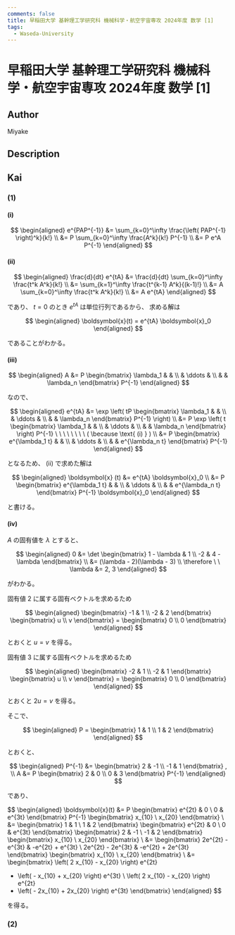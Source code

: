 ```yaml
---
comments: false
title: 早稲田大学 基幹理工学研究科 機械科学・航空宇宙専攻 2024年度 数学 [1]
tags:
  - Waseda-University
---
```

# 早稲田大学 基幹理工学研究科 機械科学・航空宇宙専攻 2024年度 数学 \[1\]

## **Author**
Miyake

## **Description**

## **Kai**
### (1)
#### (i)

$$
  \begin{aligned}
  e^{PAP^{-1}}
  &= \sum_{k=0}^\infty \frac{\left( PAP^{-1} \right)^k}{k!}
  \\
  &= P \sum_{k=0}^\infty \frac{A^k}{k!} P^{-1}
  \\
  &= P e^A P^{-1}
  \end{aligned}
$$

#### (ii)

$$
  \begin{aligned}
  \frac{d}{dt} e^{tA}
  &= \frac{d}{dt} \sum_{k=0}^\infty \frac{t^k A^k}{k!}
  \\
  &= \sum_{k=1}^\infty \frac{t^{k-1} A^k}{(k-1)!}
  \\
  &= A \sum_{k=0}^\infty \frac{t^k A^k}{k!}
  \\
  &= A e^{tA}
  \end{aligned}
$$

であり、 $t=0$ のとき $e^{tA}$ は単位行列であるから、
求める解は

$$
  \begin{aligned}
  \boldsymbol{x}(t) = e^{tA} \boldsymbol{x}_0
  \end{aligned}
$$

であることがわかる。

#### (iii)

$$
\begin{aligned}
A
&= P
\begin{bmatrix} \lambda_1 & & \\ & \ddots & \\ & & \lambda_n \end{bmatrix}
P^{-1}
\end{aligned}
$$

なので、

$$
\begin{aligned}
e^{tA}
&= \exp \left( tP
\begin{bmatrix} \lambda_1 & & \\ & \ddots & \\ & & \lambda_n \end{bmatrix}
P^{-1} \right)
\\
&= P \exp \left( t
\begin{bmatrix} \lambda_1 & & \\ & \ddots & \\ & & \lambda_n \end{bmatrix}
\right) P^{-1}
\ \ \ \ \ \ \ \ ( \because \text{ (i) } )
\\
&= P \begin{bmatrix}
e^{\lambda_1 t} & & \\ & \ddots & \\ & & e^{\lambda_n t}
\end{bmatrix} P^{-1}
\end{aligned}
$$

となるため、 (ii) で求めた解は

$$
\begin{aligned}
\boldsymbol{x} (t)
&= e^{tA} \boldsymbol{x}_0
\\
&= P \begin{bmatrix}
e^{\lambda_1 t} & & \\ & \ddots & \\ & & e^{\lambda_n t}
\end{bmatrix} P^{-1} \boldsymbol{x}_0
\end{aligned}
$$

と書ける。

#### (iv)
$A$ の固有値を $\lambda$ とすると、

$$
\begin{aligned}
0
&= \det \begin{bmatrix} 1 - \lambda & 1 \\ -2 & 4 - \lambda \end{bmatrix}
\\
&= (\lambda - 2)(\lambda - 3)
\\
\therefore \ \ \lambda &= 2, 3
\end{aligned}
$$

がわかる。

固有値 $2$ に属する固有ベクトルを求めるため

$$
\begin{aligned}
\begin{bmatrix} -1 & 1 \\ -2 & 2 \end{bmatrix}
\begin{bmatrix} u \\ v \end{bmatrix}
= \begin{bmatrix} 0 \\ 0 \end{bmatrix}
\end{aligned}
$$

とおくと $u=v$ を得る。

固有値 $3$ に属する固有ベクトルを求めるため

$$
\begin{aligned}
\begin{bmatrix} -2 & 1 \\ -2 & 1 \end{bmatrix}
\begin{bmatrix} u \\ v \end{bmatrix}
= \begin{bmatrix} 0 \\ 0 \end{bmatrix}
\end{aligned}
$$

とおくと $2u=v$ を得る。

そこで、

$$
\begin{aligned}
P = \begin{bmatrix} 1 & 1 \\ 1 & 2 \end{bmatrix}
\end{aligned}
$$

とおくと、

$$
\begin{aligned}
P^{-1} &= \begin{bmatrix} 2 & -1 \\ -1 & 1 \end{bmatrix}
, \\ 
A &= P \begin{bmatrix} 2 & 0 \\ 0 & 3 \end{bmatrix} P^{-1}
\end{aligned}
$$

であり、

$$
\begin{aligned}
\boldsymbol{x}(t)
&= P \begin{bmatrix} e^{2t} & 0 \\ 0 & e^{3t} \end{bmatrix} P^{-1}
\begin{bmatrix} x_{10} \\ x_{20} \end{bmatrix}
\\
&=
\begin{bmatrix} 1 & 1 \\ 1 & 2 \end{bmatrix}
\begin{bmatrix} e^{2t} & 0 \\ 0 & e^{3t} \end{bmatrix}
\begin{bmatrix} 2 & -1 \\ -1 & 2 \end{bmatrix}
\begin{bmatrix} x_{10} \\ x_{20} \end{bmatrix}
\\
&= \begin{bmatrix}
2e^{2t} - e^{3t} & -e^{2t} + e^{3t} \\
2e^{2t} - 2e^{3t} & -e^{2t} + 2e^{3t}
\end{bmatrix}
\begin{bmatrix} x_{10} \\ x_{20} \end{bmatrix}
\\
&= \begin{bmatrix}
\left( 2 x_{10} - x_{20} \right) e^{2t}
+ \left( - x_{10} + x_{20} \right) e^{3t}
\\
\left( 2 x_{10} - x_{20} \right) e^{2t}
+ \left( - 2x_{10} + 2x_{20} \right) e^{3t}
\end{bmatrix}
\end{aligned}
$$

を得る。

### (2)
